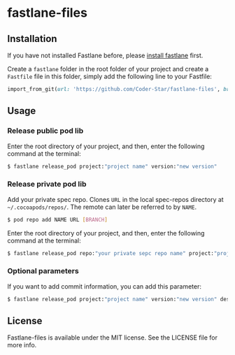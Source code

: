 # fastlane-files

## Installation

If you have not installed Fastlane before, please [install fastlane](https://docs.fastlane.tools/getting-started/ios/setup/) first.

Create a `fastlane` folder in the root folder of your project and create a `Fastfile` file in this folder, simply add the following line to your Fastfile:

```ruby
import_from_git(url: 'https://github.com/Coder-Star/fastlane-files', branch: 'master')
```

## Usage

### Release public pod lib

Enter the root directory of your project, and then, enter the following command at the terminal:

```bash
$ fastlane release_pod project:"project name" version:"new version"
```

### Release private pod lib

Add your private spec repo. Clones `URL` in the local spec-repos directory at `~/.cocoapods/repos/`. The remote can later be referred to by `NAME`.

```bash
$ pod repo add NAME URL [BRANCH]
```

Enter the root directory of your project, and then, enter the following command at the terminal:

```bash
$ fastlane release_pod repo:"your private sepc repo name" project:"project name" version:"new version"
```

### Optional parameters

If you want to add commit information, you can add this parameter:

```bash
$ fastlane release_pod project:"project name" version:"new version" desc:"commit information"
```

## License

Fastlane-files is available under the MIT license. See the LICENSE file for more info.
